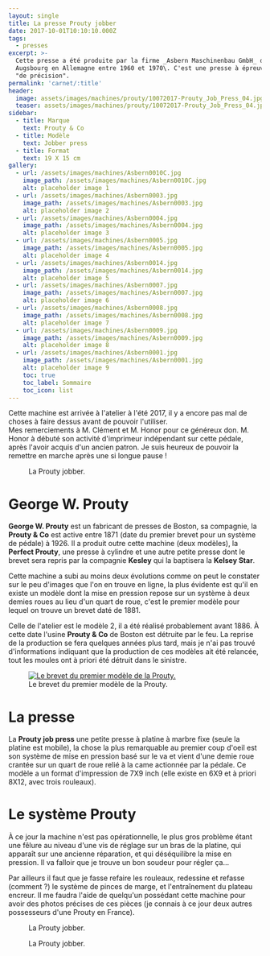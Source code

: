 ```yaml
---
layout: single
title: La presse Prouty jobber
date: 2017-10-01T10:10:10.000Z
tags:
  - presses
excerpt: >-
  Cette presse a été produite par la firme _Asbern Maschinenbau GmbH_ de
  Augsbourg en Allemagne entre 1960 et 1970\. C'est une presse à épreuve dite
  "de précision".
permalink: 'carnet/:title'
header:
  image: assets/images/machines/prouty/10072017-Prouty_Job_Press_04.jpg
  teaser: assets/images/machines/prouty/10072017-Prouty_Job_Press_04.jpg
sidebar:
  - title: Marque
    text: Prouty & Co
  - title: Modèle
    text: Jobber press
  - title: Format
    text: 19 X 15 cm
gallery:
  - url: /assets/images/machines/Asbern0010C.jpg
    image_path: /assets/images/machines/Asbern0010C.jpg
    alt: placeholder image 1
  - url: /assets/images/machines/Asbern0003.jpg
    image_path: /assets/images/machines/Asbern0003.jpg
    alt: placeholder image 2
  - url: /assets/images/machines/Asbern0004.jpg
    image_path: /assets/images/machines/Asbern0004.jpg
    alt: placeholder image 3
  - url: /assets/images/machines/Asbern0005.jpg
    image_path: /assets/images/machines/Asbern0005.jpg
    alt: placeholder image 4
  - url: /assets/images/machines/Asbern0014.jpg
    image_path: /assets/images/machines/Asbern0014.jpg
    alt: placeholder image 5
  - url: /assets/images/machines/Asbern0007.jpg
    image_path: /assets/images/machines/Asbern0007.jpg
    alt: placeholder image 6
  - url: /assets/images/machines/Asbern0008.jpg
    image_path: /assets/images/machines/Asbern0008.jpg
    alt: placeholder image 7
  - url: /assets/images/machines/Asbern0009.jpg
    image_path: /assets/images/machines/Asbern0009.jpg
    alt: placeholder image 8
  - url: /assets/images/machines/Asbern0001.jpg
    image_path: /assets/images/machines/Asbern0001.jpg
    alt: placeholder image 9
    toc: true
    toc_label: Sommaire
    toc_icon: list
---
```


Cette machine est arrivée à l'atelier à l'été 2017, il y a encore pas mal de choses à faire dessus avant de pouvoir l'utiliser.<br>
Mes remerciements à M. Clément et M. Honor pour ce généreux don. M. Honor à débuté son activité d'imprimeur indépendant sur cette pédale, après l'avoir acquis d'un ancien patron. Je suis heureux de pouvoir la remettre en marche après une si longue pause !

<figure>
  <a href="{{ site.baseurl }}/assets/images/machines/prouty/10072017-Prouty_Job_Press_01.jpg">
  <img src="{{ site.baseurl }}/assets/images/machines/prouty/10072017-Prouty_Job_Press_01.jpg" alt="">
</a>
  <figcaption>La Prouty jobber.</figcaption>
</figure>

# George W. Prouty

**George W. Prouty** est un fabricant de presses de Boston, sa compagnie, la **Prouty & Co** est active entre 1871 (date du premier brevet pour un système de pédale) à 1926\. Il a produit outre cette machine (deux modèles), la **Perfect Prouty**, une presse à cylindre et une autre petite presse dont le brevet sera repris par la compagnie **Kesley** qui la baptisera la **Kelsey Star**.

Cette machine a subi au moins deux évolutions comme on peut le constater sur le peu d'images que l'on en trouve en ligne, la plus évidente est qu'il en existe un modèle dont la mise en pression repose sur un système à deux demies roues au lieu d'un quart de roue, c'est le premier modèle pour lequel on trouve un brevet daté de 1881.

Celle de l'atelier est le modèle 2, il a été réalisé probablement avant 1886\. À cette date l'usine **Prouty & Co** de Boston est détruite par le feu. La reprise de la production se fera quelques années plus tard, mais je n'ai pas trouvé d'informations indiquant que la production de ces modèles ait été relancée, tout les moules ont à priori été détruit dans le sinistre.

<figure>
  <a href="{{ site.baseurl }}/assets/images/machines/prouty/brevet-prouty.png">
  <img src="{{ site.baseurl }}/assets/images/machines/prouty/brevet-prouty.png" alt="Le brevet du premier modèle de la Prouty.">
</a>
  <figcaption>Le brevet du premier modèle de la Prouty.</figcaption>
</figure>

# La presse

La **Prouty job press** une petite presse à platine à marbre fixe (seule la platine est mobile), la chose la plus remarquable au premier coup d'oeil est son système de mise en pression basé sur le va et vient d'une demie roue crantée sur un quart de roue relié à la came actionnée par la pédale. Ce modèle a un format d'impression de 7X9 inch (elle existe en 6X9 et à priori 8X12, avec trois rouleaux).

# Le système Prouty

À ce jour la machine n'est pas opérationnelle, le plus gros problème étant une fêlure au niveau d'une vis de réglage sur un bras de la platine, qui apparaît sur une ancienne réparation, et qui déséquilibre la mise en pression. Il va falloir que je trouve un bon soudeur pour régler ça...<br>

Par ailleurs il faut que je fasse refaire les rouleaux, redessine et refasse (comment ?) le système de pinces de marge, et l'entraînement du plateau encreur. Il me faudra l'aide de quelqu'un possédant cette machine pour avoir des photos précises de ces pièces (je connais à ce jour deux autres possesseurs d'une Prouty en France).

<figure>
  <a href="{{ site.baseurl }}/assets/images/machines/prouty/10072017-Prouty_Job_Press_05.jpg">
  <img src="{{ site.baseurl }}/assets/images/machines/prouty/10072017-Prouty_Job_Press_05.jpg" alt="">
</a>
  <figcaption>La Prouty jobber.</figcaption>
</figure>

<figure>
  <a href="{{ site.baseurl }}/assets/images/machines/prouty/10072017-Prouty_Job_Press_06.jpg">
  <img src="{{ site.baseurl }}/assets/images/machines/prouty/10072017-Prouty_Job_Press_06.jpg" alt="">
</a>
  <figcaption>La Prouty jobber.</figcaption>
</figure>
